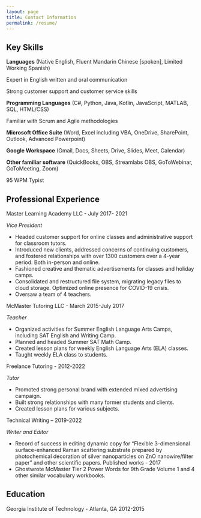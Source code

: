 ```yaml
---
layout: page
title: Contact Information
permalink: /resume/
---
```



## Key Skills
**Languages** (Native English, Fluent Mandarin Chinese [spoken], Limited Working Spanish) 

Expert in English written and oral communication

Strong customer support and customer service skills	

**Programming Languages** (C#, Python, Java, Kotlin, JavaScript, MATLAB, SQL, HTML/CSS)

Familiar with Scrum and Agile methodologies

**Microsoft Office Suite** (Word, Excel including VBA, OneDrive, SharePoint, Outlook, Advanced Powerpoint)

**Google Workspace** (Gmail, Docs, Sheets, Drive, Slides, Meet, Calendar)

**Other familiar software** (QuickBooks, OBS, Streamlabs OBS, GoToWebinar, GoToMeeting, Zoom)

95 WPM Typist

## Professional Experience
Master Learning Academy LLC - July 2017- 2021

*Vice President*
- Headed customer support for online classes and administrative support for classroom tutors.
- Introduced new clients, addressed concerns of continuing customers, and fostered relationships with over 1300 customers over a 4-year period. Both in-person and online.
- Fashioned creative and thematic advertisements for classes and holiday camps.
- Consolidated and restructured file system, migrating legacy files to cloud storage. Optimized online presence for COVID-19 crisis.
- Oversaw a team of 4 teachers.

McMaster Tutoring LLC - March 2015-July 2017

*Teacher*
- Organized activities for Summer English Language Arts Camps, including SAT English and Writing Camp.
- Planned and headed Summer SAT Math Camp.
- Created lesson plans for weekly English Language Arts (ELA) classes.
- Taught weekly ELA class to students.

Freelance Tutoring - 2012-2022

*Tutor*
- Promoted strong personal brand with extended mixed advertising campaign.
- Built strong relationships with many former students and clients.
- Created lesson plans for various subjects.

Technical Writing – 2019-2022

*Writer and Editor*

- Record of success in editing dynamic copy for “Flexible 3-dimensional surface-enhanced Raman scattering substrate prepared by photochemical decoration of silver nanoparticles on ZnO nanowire/filter paper” and other scientific papers.
Published works - 2017
- Ghostwrote McMaster Tier 2 Power Words for 9th Grade Volume 1 and 4 other similar vocabulary workbooks.


## Education

Georgia Institute of Technology - Atlanta, GA 2012-2015



